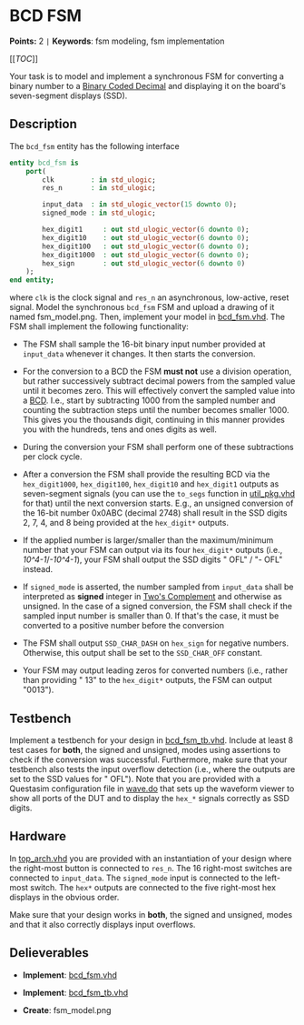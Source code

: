 
# BCD FSM

**Points:** 2 `|` **Keywords**: fsm modeling, fsm implementation

[[_TOC_]]

Your task is to model and implement a synchronous FSM for converting a binary number to a [Binary Coded Decimal](https://en.wikipedia.org/wiki/Binary-coded_decimal) and displaying it on the board's seven-segment displays (SSD).


## Description

The `bcd_fsm` entity has the following interface


```vhdl
entity bcd_fsm is
	port(
		clk         : in std_ulogic;
		res_n       : in std_ulogic;

		input_data  : in std_ulogic_vector(15 downto 0);
		signed_mode : in std_ulogic;

		hex_digit1     : out std_ulogic_vector(6 downto 0);
		hex_digit10    : out std_ulogic_vector(6 downto 0);
		hex_digit100   : out std_ulogic_vector(6 downto 0);
		hex_digit1000  : out std_ulogic_vector(6 downto 0);
		hex_sign       : out std_ulogic_vector(6 downto 0)
	);
end entity;
```


where `clk` is the clock signal and `res_n` an asynchronous, low-active, reset signal.
Model the synchronous `bcd_fsm` FSM and upload a drawing of it named fsm_model.png.
Then, implement your model in [bcd_fsm.vhd](src/bcd_fsm.vhd).
The FSM shall implement the following functionality:

- The FSM shall sample the 16-bit binary input number provided at `input_data` whenever it changes.
  It then starts the conversion.

- For the conversion to a BCD the FSM **must not** use a division operation, but rather successively subtract decimal powers from the sampled value until it becomes zero.
  This will effectively convert the sampled value into a [BCD](https://en.wikipedia.org/wiki/Binary-coded_decimal).
  I.e., start by subtracting 1000 from the sampled number and counting the subtraction steps until the number becomes smaller 1000.
  This gives you the thousands digit, continuing in this manner provides you with the hundreds, tens and ones digits as well.

- During the conversion your FSM shall perform one of these subtractions per clock cycle.

- After a conversion the FSM shall provide the resulting BCD via the `hex_digit1000`, `hex_digit100`, `hex_digit10` and `hex_digit1` outputs as seven-segment signals (you can use the `to_segs` function in [util_pkg.vhd](../../lib/util/src/util_pkg.vhd) for that) until the next conversion starts.
  E.g., an unsigned conversion of the 16-bit number 0x0ABC (decimal 2748) shall result in the SSD digits 2, 7, 4, and 8 being provided at the `hex_digit*` outputs.

- If the applied number is larger/smaller than the maximum/minimum number that your FSM can output via its four `hex_digit*` outputs (i.e., *10^4-1*/*-10^4-1*), your FSM shall output the SSD digits "  OFL" / "- OFL" instead.

- If `signed_mode` is asserted, the number sampled from `input_data` shall be interpreted as **signed** integer in [Two's Complement](https://en.wikipedia.org/wiki/Two%27s_complement) and otherwise as unsigned.
  In the case of a signed conversion, the FSM shall check if the sampled input number is smaller than 0.
  If that's the case, it must be converted to a positive number before the conversion

- The FSM shall output `SSD_CHAR_DASH` on `hex_sign` for negative numbers.
  Otherwise, this output shall be set to the `SSD_CHAR_OFF` constant.

- Your FSM may output leading zeros for converted numbers (i.e., rather than providing "  13" to the `hex_digit*` outputs, the FSM can output "0013").




## Testbench

Implement a testbench for your design in [bcd_fsm_tb.vhd](tb/bcd_fsm_tb.vhd).
Include at least 8 test cases for **both**, the signed and unsigned, modes using assertions to check if the conversion was successful.
Furthermore, make sure that your testbench also tests the input overflow detection (i.e., where the outputs are set to the SSD values for " OFL").
Note that you are provided with a Questasim configuration file in [wave.do](wave.do) that sets up the waveform viewer to show all ports of the DUT and to display the `hex_*` signals correctly as SSD digits.




## Hardware

In [top_arch.vhd](top_arch.vhd) you are provided with an instantiation of your design where the right-most button is connected to `res_n`.
The 16 right-most switches are connected to `input_data`.
The `signed_mode` input is connected to the left-most switch.
The `hex*` outputs are connected to the five right-most hex displays in the obvious order.


Make sure that your design works in **both**, the signed and unsigned, modes and that it also correctly displays input overflows.


## Delieverables

- **Implement**: [bcd_fsm.vhd](src/bcd_fsm.vhd)

- **Implement**: [bcd_fsm_tb.vhd](tb/bcd_fsm_tb.vhd)

- **Create**: fsm_model.png
